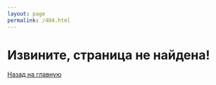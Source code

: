 ```yaml
---
layout: page
permalink: /404.html
---
```


# Извините, страница не найдена! 

[Назад на главную]({{site.url}}{{site.baseurl}})
